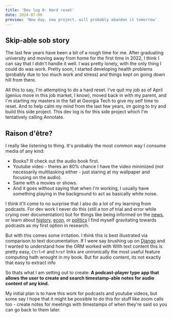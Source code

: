 ```yaml
---
title: 'Dev log 0: Hard reset'
date: 2024-07-06
preview: 'New day, new project, will probably abandon it tomorrow'
---
```

## Skip-able sob story
The last few years have been a bit of a rough time for me. After graduating university and moving away from home for the first time in 2022, I think I can say that I didn't handle it well. I was pretty lonely, with the only thing I could do was work. Pretty soon, I started developing health problems (probably due to too much work and stress) and things kept on going down hill from there.  

All this to say, I'm attempting to do a hard reset. I've quit my job as of April (genius move in this job market, I know), moved back in with my parent, and I'm starting my masters in the  fall at Georgia Tech to give my self time to reset. And to help calm my mind from the last few years, im going to try and build this side project. This dev log is for this side project which I'm tentatively calling Annotate. 

## Raison d'être?

I really like listening to thing. 
It's probably the most common way I consume media of any kind: 
* Books? Ill check out the audio book first. 
* Youtube video - theres an 80% chance I have the video minimized (not necessarily multitasking either - just staring at my wallpaper and focusing on the audio). 
* Same with a movies or shows. 
* And it goes without saying that when I'm working, I usually have something playing in the background to act as basically white noise.

I think it'll come to no surprise that I also do a lot of my learning from podcasts. 
For dev work I never do this (still a ton of trial and error while crying over documentation) but for things like being informed on the [news](https://www.wsj.com/podcasts/whats-news), or learn about [history](https://thehistoryofrome.typepad.com/revolutions_podcast/), [econ](https://www.npr.org/sections/money/127413729/planet-money/), or [politics](https://www.youtube.com/watch?v=dQw4w9WgXcQ) I find myself gravitating towards podcasts as my first option in research.

But with this comes some irritation. I think this is best illustrated via comparison to text documentation. If I were say brushing up on [Django](https://docs.djangoproject.com/en/5.0/) and I wanted to understand how the ORM worked with  With text content this is pretty easy, `Ctrl+F` and `href` links are unironically the most useful feature computing hath wrought in my book.
But for audio content, its not exactly that easy to extract info

So thats what I am setting out to create: **A podcast-player type app that allows the user to create and search timestamp-able notes for audio content of any kind.**

My initial plan is to have this work for podcasts and youtube videos, but some say I hope that it might be possible to do this for stuff like zoom calls too - create notes for meetings with timestamps of when they're said so you can go back to them later.
